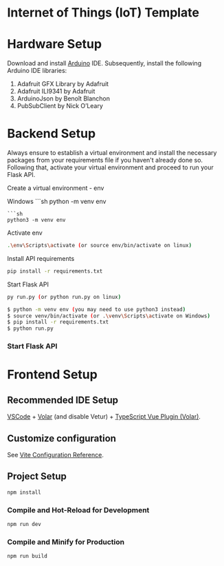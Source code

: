 # Internet of Things (IoT) Template


# Hardware Setup
Download and install [Arduino](https://www.arduino.cc/en/software) IDE. Subsequently, install the following Arduino IDE libraries:
1. Adafruit GFX Library by Adafruit
2. Adafruit ILI9341 by Adafruit
3. ArduinoJson by Benoît Blanchon
4. PubSubClient by Nick O’Leary

# Backend Setup

Always ensure to establish a virtual environment and install the necessary packages from your requirements file if you haven't already done so. Following that, activate your virtual environment and proceed to run your Flask API.

Create a virtual environment - env

Windows ```sh
python -m venv env  
```
```sh
python3 -m venv env  
```
Activate env
```sh
.\env\Scripts\activate (or source env/bin/activate on linux) 
```
Install API requirements
```sh
pip install -r requirements.txt 
```
Start Flask API
```sh
py run.py (or python run.py on linux)
```


```bash
$ python -m venv env (you may need to use python3 instead)
$ source venv/bin/activate (or .\venv\Scripts\activate on Windows)
$ pip install -r requirements.txt 
$ python run.py
```


### Start Flask API

# Frontend Setup

## Recommended IDE Setup
[VSCode](https://code.visualstudio.com/) + [Volar](https://marketplace.visualstudio.com/items?itemName=johnsoncodehk.volar) (and disable Vetur) + [TypeScript Vue Plugin (Volar)](https://marketplace.visualstudio.com/items?itemName=johnsoncodehk.vscode-typescript-vue-plugin).

## Customize configuration

See [Vite Configuration Reference](https://vitejs.dev/config/).

## Project Setup

```sh
npm install
```

### Compile and Hot-Reload for Development

```sh
npm run dev
```

### Compile and Minify for Production

```sh
npm run build
```
